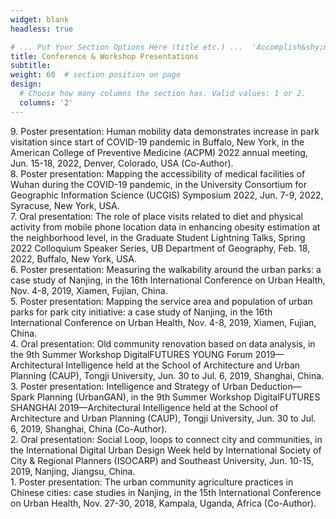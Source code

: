```yaml
---
widget: blank
headless: true

# ... Put Your Section Options Here (title etc.) ...  'Accomplish&shy;ments'
title: Conference & Workshop Presentations
subtitle:
weight: 60  # section position on page
design:
  # Choose how many columns the section has. Valid values: 1 or 2.
  columns: '2'
---
```


9\. Poster presentation: Human mobility data demonstrates increase in park visitation since start of COVID-19 pandemic in Buffalo, New York, in the American College of Preventive Medicine (ACPM) 2022 annual meeting, Jun. 15-18, 2022, Denver, Colorado, USA (Co-Author).\
8\. Poster presentation: Mapping the accessibility of medical facilities of Wuhan during the COVID-19 pandemic, in the University Consortium for Geographic Information Science (UCGIS) Symposium 2022, Jun. 7-9, 2022, Syracuse, New York, USA.\
7\. Oral presentation: The role of place visits related to diet and physical activity from mobile phone location data in enhancing obesity estimation at the neighborhood level, in the Graduate Student Lightning Talks, Spring 2022 Colloquium Speaker Series, UB Department of Geography, Feb. 18, 2022, Buffalo, New York, USA.\
6\. Poster presentation: Measuring the walkability around the urban parks: a case study of Nanjing, in the 16th International Conference on Urban Health, Nov. 4-8, 2019, Xiamen, Fujian, China.\
5\. Poster presentation: Mapping the service area and population of urban parks for park city initiative: a case study of Nanjing, in the 16th International Conference on Urban Health, Nov. 4-8, 2019, Xiamen, Fujian, China.\
4\. Oral presentation: Old community renovation based on data analysis, in the 9th Summer Workshop DigitalFUTURES YOUNG Forum 2019—Architectural Intelligence held at the School of Architecture and Urban Planning (CAUP), Tongji University, Jun. 30 to Jul. 6, 2019, Shanghai, China.
3\. Poster presentation: Intelligence and Strategy of Urban Deduction—Spark Planning (UrbanGAN), in the 9th Summer Workshop DigitalFUTURES SHANGHAI 2019—Architectural Intelligence held at the School of Architecture and Urban Planning (CAUP), Tongji University, Jun. 30 to Jul. 6, 2019, Shanghai, China (Co-Author).\
2\. Oral presentation: Social Loop, loops to connect city and communities, in the International Digital Urban Design Week held by International Society of City & Regional Planners (ISOCARP) and Southeast University, Jun. 10-15, 2019, Nanjing, Jiangsu, China.\
1\. Poster presentation: The urban community agriculture practices in Chinese cities: case studies in Nanjing, in the 15th International Conference on Urban Health, Nov. 27-30, 2018, Kampala, Uganda, Africa (Co-Author).
